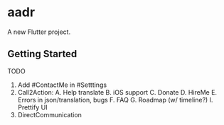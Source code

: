 # aadr

A new Flutter project.

## Getting Started

TODO
01. Add #ContactMe in #Setttings
02. Call2Action:
    A. Help translate
    B. iOS support
    C. Donate
    D. HireMe
    E. Errors in json/translation, bugs
    F. FAQ
    G. Roadmap (w/ timeline?)
        I. Prettify UI
03. DirectCommunication
